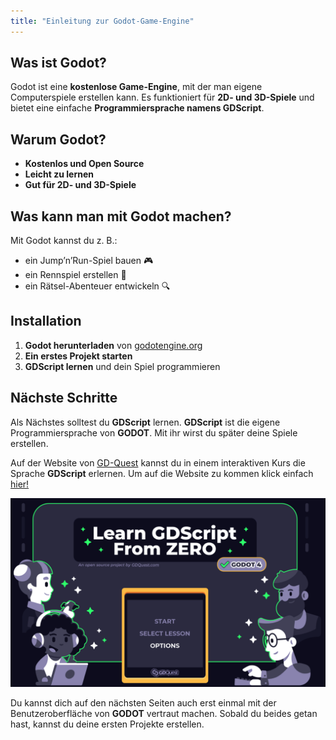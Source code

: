 ```yaml
---
title: "Einleitung zur Godot-Game-Engine"
---
```


## Was ist Godot?

Godot ist eine **kostenlose Game-Engine**, mit der man eigene Computerspiele erstellen kann. Es funktioniert für **2D- und 3D-Spiele** und bietet eine einfache **Programmiersprache namens GDScript**.

## Warum Godot?

- **Kostenlos und Open Source**  
- **Leicht zu lernen**  
- **Gut für 2D- und 3D-Spiele**  

## Was kann man mit Godot machen?

Mit Godot kannst du z. B.:  
- ein Jump’n’Run-Spiel bauen 🎮  
- ein Rennspiel erstellen 🚗  
- ein Rätsel-Abenteuer entwickeln 🔍  

## Installation

1. **Godot herunterladen** von [godotengine.org](https://godotengine.org/)
2. **Ein erstes Projekt starten**  
3. **GDScript lernen** und dein Spiel programmieren  

## Nächste Schritte

Als Nächstes solltest du **GDScript** lernen. **GDScript** ist die eigene Programmiersprache von **GODOT**. Mit ihr wirst du später deine Spiele erstellen.

Auf der Website von [GD-Quest](https://gdquest.github.io/learn-gdscript/) kannst du in einem interaktiven Kurs die Sprache **GDScript** erlernen. Um auf die Website zu kommen klick einfach [hier!](https://gdquest.github.io/learn-gdscript/)

![Preview von GD-Quest - Godot lernen](./einleitung/previewGDQuest.png)

Du kannst dich auf den nächsten Seiten auch erst einmal mit der Benutzeroberfläche von **GODOT** vertraut machen. Sobald du beides getan hast, kannst du deine ersten Projekte erstellen.
